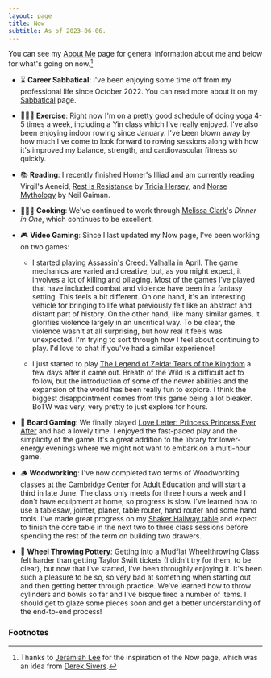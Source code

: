 ```yaml
---
layout: page
title: Now
subtitle: As of 2023-06-06.
---
```


You can see my [About Me](/about-me) page for general information about me and below for what's going on now.[^1]

* ⌛️ **Career Sabbatical**: I've been enjoying some time off from my professional life since October 2022. You can read more about it on my [Sabbatical](/sabbatical) page.

* 🧘🏼‍♂️ **Exercise**: Right now I'm on a pretty good schedule of doing yoga 4-5 times a week, including a Yin class which I've really enjoyed. I've also been enjoying indoor rowing since January. I've been blown away by how much I've come to look forward to rowing sessions along with how it's improved my balance, strength, and cardiovascular fitness so quickly.

* 📚 **Reading**: I recently finished Homer's Illiad and am currently reading Virgil's Aeneid, [Rest is Resistance](https://thenapministry.com) by [Tricia Hersey](http://www.triciahersey.com), and [Norse Mythology](https://www.neilgaiman.com/works/Books/Norse+Mythology/) by Neil Gaiman.

* 👨🏼‍🍳 **Cooking**: We've continued to work through [Melissa Clark](https://www.melissaclark.net)'s _Dinner in One_, which continues to be excellent. 

* 🎮 **Video Gaming**: Since I last updated my Now page, I've been working on two games:
  * I started playing [Assassin's Creed: Valhalla](https://www.ubisoft.com/en-us/game/assassins-creed/valhalla) in April. The game mechanics are varied and creative, but, as you might expect, it involves a lot of killing and pillaging. Most of the games I've played that have included combat and violence have been in a fantasy setting. This feels a bit different. On one hand, it's an interesting vehicle for bringing to life what previously felt like an abstract and distant part of history. On the other hand, like many similar games, it glorifies violence largely in an uncritical way. To be clear, the violence wasn't at all surprising, but how real it feels was unexpected. I'm trying to sort through how I feel about continuing to play. I'd love to chat if you've had a similar experience!

  * I just started to play [The Legend of Zelda: Tears of the Kingdom](https://www.zelda.com/tears-of-the-kingdom/) a few days after it came out. Breath of the Wild is a difficult act to follow, but the introduction of some of the newer abilities and the expansion of the world has been really fun to explore. I think the biggest disappointment comes from this game being a lot bleaker. BoTW was very, very pretty to just explore for hours.

* 🎲 **Board Gaming**: We finally played [Love Letter: Princess Princess Ever After](https://renegadegamestudios.com/love-letter-princess-princess-ever-after/) and had a lovely time. I enjoyed the fast-paced play and the simplicity of the game. It's a great addition to the library for lower-energy evenings where we might not want to embark on a multi-hour game. 

* 🪵 **Woodworking**: I've now completed two terms of Woodworking classes at the [Cambridge Center for Adult Education](https://ccae.org) and will start a third in late June. The class only meets for three hours a week and I don't have equipment at home, so progress is slow. I've learned how to use a tablesaw, jointer, planer, table router, hand router and some hand tools. I've made great progress on my [Shaker Hallway table](https://www.rockler.com/shaker-hall-table-plan) and expect to finish the core table in the next two to three class sessions before spending the rest of the term on building two drawers.

* 🏺 **Wheel Throwing Pottery**: Getting into a [Mudflat](https://mudflat.org) Wheelthrowing Class felt harder than getting Taylor Swift tickets (I didn't try for them, to be clear), but now that I've started, I've been throughly enjoying it. It's been such a pleasure to be so, so very bad at something when starting out and then getting better through practice. We've learned how to throw cylinders and bowls so far and I've bisque fired a number of items. I should get to glaze some pieces soon and get a better understanding of the end-to-end process!

### Footnotes

[^1]: Thanks to [Jeramiah Lee](https://www.jeremiahlee.com/now/) for the inspiration of the Now page, which was an idea from [Derek Sivers](https://nownownow.com/about).